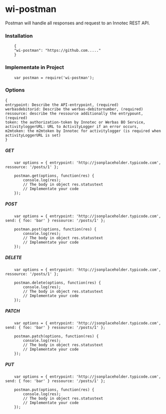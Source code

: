 # wi-postman

Postman will handle all responses and request to an Innotec REST API.

### Installation

        {
        "wi-postman": "https://github.com....."
        }

### Implementate in Project

        var postman = require('wi-postman');


### Options

    {
    entrypoint: Describe the API-entrypoint, (required)
    werbasdebitorid: Describe the werbas-debitornumber, (required)
    ressource: describe the ressource additionally the entrypount, (required)
    token: the authorization-token by Innotec or Werbas BO Service,
    activityloggerURL: URL to ActivityLogger if an error occurs,
    m2mtoken: the m2mtoken by Innotec for activitylogger (is required when activityLoggerURL is set)
    }


##### GET

        var options = { entrypoint: 'http://jsonplaceholder.typicode.com', ressource: '/posts/1' };

        postman.get(options, function(res) {
            console.log(res);
            // The body in object res.statustext
            // Implementate your code
        });

##### POST

        var options = { entrypoint: 'http://jsonplaceholder.typicode.com', send: { foo: 'bar' } ressource: '/posts/1' };

        postman.post(options, function(res) {
            console.log(res);
            // The body in object res.statustext
            // Implementate your code
        });
##### DELETE

        var options = { entrypoint: 'http://jsonplaceholder.typicode.com', ressource: '/posts/1' };

        postman.delete(options, function(res) {
            console.log(res);
            // The body in object res.statustext
            // Implementate your code
        });
##### PATCH

        var options = { entrypoint: 'http://jsonplaceholder.typicode.com', send: { foo: 'bar' } ressource: '/posts/1' };

        postman.patch(options, function(res) {
            console.log(res);
            // The body in object res.statustext
            // Implementate your code
        });

##### PUT

        var options = { entrypoint: 'http://jsonplaceholder.typicode.com', send: { foo: 'bar' } ressource: '/posts/1' };

        postman.put(options, function(res) {
            console.log(res);
            // The body in object res.statustext
            // Implementate your code
        });

